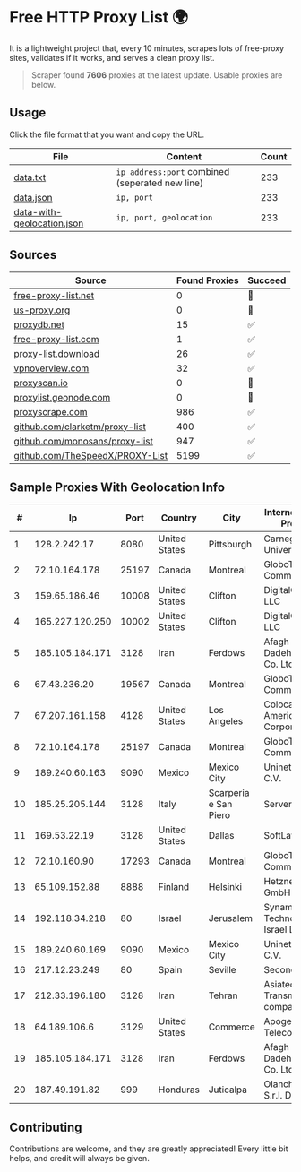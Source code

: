 
# Free HTTP Proxy List 🌍

It is a lightweight project that, every 10 minutes, scrapes lots of free-proxy sites, validates if it works, and serves a clean proxy list.


> Scraper found **7606** proxies at the latest update. Usable proxies are below.

## Usage

Click the file format that you want and copy the URL.


|File|Content|Count|
|----|-------|-----|
|[data.txt](https://raw.githubusercontent.com/themiralay/Proxy-List-World/master/data.txt)|`ip_address:port` combined (seperated new line)|233|
|[data.json](https://raw.githubusercontent.com/themiralay/Proxy-List-World/master/data.json)|`ip, port`|233|
|[data-with-geolocation.json](https://raw.githubusercontent.com/themiralay/Proxy-List-World/master/data-with-geolocation.json)|`ip, port, geolocation`|233|

## Sources

|Source|Found Proxies|Succeed|
|------|-------------|-------|
|[free-proxy-list.net](https://free-proxy-list.net)|0|🚫|
|[us-proxy.org](https://www.us-proxy.org)|0|🚫|
|[proxydb.net](http://proxydb.net)|15|✅|
|[free-proxy-list.com](https://free-proxy-list.com/?page=&port=&type%5B%5D=http&type%5B%5D=https&up_time=0&search=Search)|1|✅|
|[proxy-list.download](https://www.proxy-list.download/HTTP)|26|✅|
|[vpnoverview.com](https://vpnoverview.com/privacy/anonymous-browsing/free-proxy-servers)|32|✅|
|[proxyscan.io](https://www.proxyscan.io)|0|🚫|
|[proxylist.geonode.com](https://proxylist.geonode.com/api/proxy-list?limit=300&page=1&sort_by=lastChecked&sort_type=desc&protocols=http,https)|0|🚫|
|[proxyscrape.com](https://api.proxyscrape.com/v2/?request=displayproxies&protocol=http&timeout=10000&country=all&ssl=all&anonymity=all)|986|✅|
|[github.com/clarketm/proxy-list](https://raw.githubusercontent.com/clarketm/proxy-list/master/proxy-list-raw.txt)|400|✅|
|[github.com/monosans/proxy-list](https://raw.githubusercontent.com/monosans/proxy-list/main/proxies/http.txt)|947|✅|
|[github.com/TheSpeedX/PROXY-List](https://raw.githubusercontent.com/TheSpeedX/PROXY-List/master/http.txt)|5199|✅|


## Sample Proxies With Geolocation Info

|#|Ip|Port|Country|City|Internet Service Provider|
|-|--|----|-------|----|-------------------------|
|1|128.2.242.17|8080|United States|Pittsburgh|Carnegie Mellon University|
|2|72.10.164.178|25197|Canada|Montreal|GloboTech Communications|
|3|159.65.186.46|10008|United States|Clifton|DigitalOcean, LLC|
|4|165.227.120.250|10002|United States|Clifton|DigitalOcean, LLC|
|5|185.105.184.171|3128|Iran|Ferdows|Afagh Andish Dadeh Pardis Co. Ltd|
|6|67.43.236.20|19567|Canada|Montreal|GloboTech Communications|
|7|67.207.161.158|4128|United States|Los Angeles|Colocation America Corporation|
|8|72.10.164.178|25197|Canada|Montreal|GloboTech Communications|
|9|189.240.60.163|9090|Mexico|Mexico City|Uninet S.A. de C.V.|
|10|185.25.205.144|3128|Italy|Scarperia e San Piero|Servereasy Italy|
|11|169.53.22.19|3128|United States|Dallas|SoftLayer|
|12|72.10.160.90|17293|Canada|Montreal|GloboTech Communications|
|13|65.109.152.88|8888|Finland|Helsinki|Hetzner Online GmbH|
|14|192.118.34.218|80|Israel|Jerusalem|Synamedia Technologies Israel Ltd|
|15|189.240.60.169|9090|Mexico|Mexico City|Uninet S.A. de C.V.|
|16|217.12.23.249|80|Spain|Seville|Secondary Node|
|17|212.33.196.180|3128|Iran|Tehran|Asiatech Data Transmission company|
|18|64.189.106.6|3129|United States|Commerce|Apogee Telecom Inc.|
|19|185.105.184.171|3128|Iran|Ferdows|Afagh Andish Dadeh Pardis Co. Ltd|
|20|187.49.191.82|999|Honduras|Juticalpa|Olancho NET S.r.l. De C.V.|



## Contributing

Contributions are welcome, and they are greatly appreciated! Every
little bit helps, and credit will always be given.

